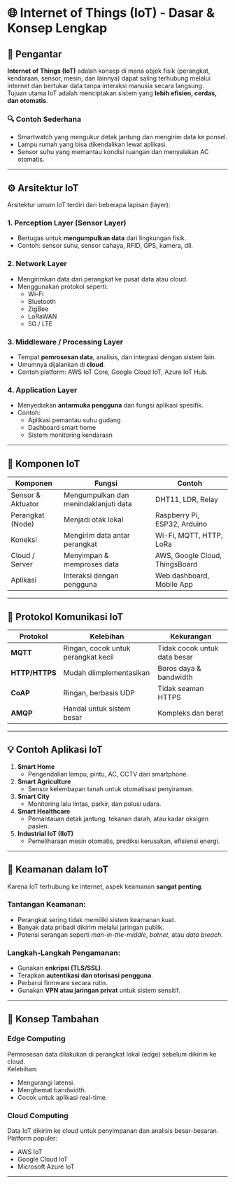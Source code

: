 # 🌐 Internet of Things (IoT) - Dasar & Konsep Lengkap

## 📘 Pengantar

**Internet of Things (IoT)** adalah konsep di mana objek fisik (perangkat, kendaraan, sensor, mesin, dan lainnya) dapat saling terhubung melalui internet dan bertukar data tanpa interaksi manusia secara langsung.  
Tujuan utama IoT adalah menciptakan sistem yang **lebih efisien, cerdas, dan otomatis**.

### 🔍 Contoh Sederhana
- Smartwatch yang mengukur detak jantung dan mengirim data ke ponsel.
- Lampu rumah yang bisa dikendalikan lewat aplikasi.
- Sensor suhu yang memantau kondisi ruangan dan menyalakan AC otomatis.

---

## ⚙️ Arsitektur IoT

Arsitektur umum IoT terdiri dari beberapa lapisan (layer):

### 1. **Perception Layer (Sensor Layer)**
- Bertugas untuk **mengumpulkan data** dari lingkungan fisik.
- Contoh: sensor suhu, sensor cahaya, RFID, GPS, kamera, dll.

### 2. **Network Layer**
- Mengirimkan data dari perangkat ke pusat data atau cloud.
- Menggunakan protokol seperti:
  - Wi-Fi
  - Bluetooth
  - ZigBee
  - LoRaWAN
  - 5G / LTE

### 3. **Middleware / Processing Layer**
- Tempat **pemrosesan data**, analisis, dan integrasi dengan sistem lain.
- Umumnya dijalankan di **cloud**.
- Contoh platform: AWS IoT Core, Google Cloud IoT, Azure IoT Hub.

### 4. **Application Layer**
- Menyediakan **antarmuka pengguna** dan fungsi aplikasi spesifik.
- Contoh:
  - Aplikasi pemantau suhu gudang
  - Dashboard smart home
  - Sistem monitoring kendaraan

---

## 🧩 Komponen IoT

| Komponen | Fungsi | Contoh |
|-----------|---------|--------|
| Sensor & Aktuator | Mengumpulkan dan menindaklanjuti data | DHT11, LDR, Relay |
| Perangkat (Node) | Menjadi otak lokal | Raspberry Pi, ESP32, Arduino |
| Koneksi | Mengirim data antar perangkat | Wi-Fi, MQTT, HTTP, LoRa |
| Cloud / Server | Menyimpan & memproses data | AWS, Google Cloud, ThingsBoard |
| Aplikasi | Interaksi dengan pengguna | Web dashboard, Mobile App |

---

## 🔌 Protokol Komunikasi IoT

| Protokol | Kelebihan | Kekurangan |
|-----------|------------|-------------|
| **MQTT** | Ringan, cocok untuk perangkat kecil | Tidak cocok untuk data besar |
| **HTTP/HTTPS** | Mudah diimplementasikan | Boros daya & bandwidth |
| **CoAP** | Ringan, berbasis UDP | Tidak seaman HTTPS |
| **AMQP** | Handal untuk sistem besar | Kompleks dan berat |

---

## 💡 Contoh Aplikasi IoT

1. **Smart Home**
   - Pengendalian lampu, pintu, AC, CCTV dari smartphone.
2. **Smart Agriculture**
   - Sensor kelembapan tanah untuk otomatisasi penyiraman.
3. **Smart City**
   - Monitoring lalu lintas, parkir, dan polusi udara.
4. **Smart Healthcare**
   - Pemantauan detak jantung, tekanan darah, atau kadar oksigen pasien.
5. **Industrial IoT (IIoT)**
   - Pemeliharaan mesin otomatis, prediksi kerusakan, efisiensi energi.

---

## 🔐 Keamanan dalam IoT

Karena IoT terhubung ke internet, aspek keamanan **sangat penting**.

### Tantangan Keamanan:
- Perangkat sering tidak memiliki sistem keamanan kuat.
- Banyak data pribadi dikirim melalui jaringan publik.
- Potensi serangan seperti *man-in-the-middle*, *botnet*, atau *data breach*.

### Langkah-Langkah Pengamanan:
- Gunakan **enkripsi (TLS/SSL)**.
- Terapkan **autentikasi dan otorisasi pengguna**.
- Perbarui firmware secara rutin.
- Gunakan **VPN atau jaringan privat** untuk sistem sensitif.

---

## 🧠 Konsep Tambahan

### Edge Computing
Pemrosesan data dilakukan di perangkat lokal (edge) sebelum dikirim ke cloud.  
Kelebihan:
- Mengurangi latensi.
- Menghemat bandwidth.
- Cocok untuk aplikasi real-time.

### Cloud Computing
Data IoT dikirim ke cloud untuk penyimpanan dan analisis besar-besaran.  
Platform populer:
- AWS IoT
- Google Cloud IoT
- Microsoft Azure IoT

---

